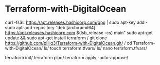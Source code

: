 # Terraform-with-DigitalOcean


curl -fsSL https://apt.releases.hashicorp.com/gpg | sudo apt-key add -
sudo apt-add-repository "deb [arch=amd64] https://apt.releases.hashicorp.com $(lsb_release -cs) main"
sudo apt-get update && sudo apt-get install terraform
/
git clone https://github.com/pliiiq3/Terraform-with-DigitalOcean.git/
/
 cd Terraform-with-DigitalOcean/
 ls/
touch terraform.tfvars/
ls/
nano terraform.tfvars/

terraform init/
terraform plan/
terraform apply -auto-approve/
